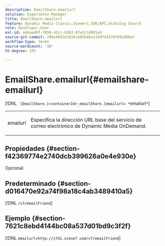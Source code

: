 ```yaml
---
description: EmailShare.emailurl
solution: Experience Manager
title: EmailShare.emailurl
feature: Dynamic Media Classic,Viewers,SDK/API,eCatalog Search
role: Developer,User
exl-id: 4ebaed6f-7058-42cc-b3b2-0fe2c1d081e4
source-git-commit: 206e4643e3926cb85b4be2189743578f88180be7
workflow-type: tm+mt
source-wordcount: '19'
ht-degree: 15%

---
```


# EmailShare.emailurl{#emailshare-emailurl}

[!DNL ` [EmailShare.|<containerId>_emailShare.]emailurl= *`emailurl`*`]

<table id="table_5321841E90C941678F32AAF995CDC257"> 
 <tbody> 
  <tr> 
   <td colname="col1"> <p><span class="codeph"><span class="varname"> emailurl</span></span> </p> </td> 
   <td colname="col2"> <p> Especifica la dirección URL base del servicio de correo electrónico de Dynamic Media OnDemand. </p> </td> 
  </tr> 
 </tbody> 
</table>

## Propiedades {#section-f42369774e2740dcb399626a0e4e930e}

Opcional.

## Predeterminado {#section-d016470e92a74f98a18c4ab3489410a5}

[!DNL `/s7/emailFriend`]

## Ejemplo {#section-7621c8ebd4144bc08a537d01bd9c3f2f}

[!DNL `emailurl=http://s7d1.scene7.com/s7/emailFriend`]
